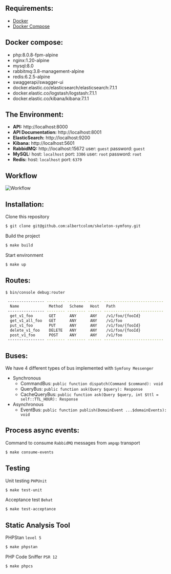 ## Requirements:
- [Docker](https://www.docker.com/)
- [Docker Compose](https://docs.docker.com/compose/install/)

## Docker compose:
- php:8.0.8-fpm-alpine
- nginx:1.20-alpine
- mysql:8.0
- rabbitmq:3.8-management-alpine
- redis:6.2.5-alpine
- swaggerapi/swagger-ui
- docker.elastic.co/elasticsearch/elasticsearch:7.1.1
- docker.elastic.co/logstash/logstash:7.1.1
- docker.elastic.co/kibana/kibana:7.1.1

## The Environment:
- **API:** http://localhost:8000
- **API Documentation:** http://localhost:8001
- **ElasticSearch:** http://localhost:9200
- **Kibana:** http://localhost:5601
- **RabbidMQ:** http://localhost:15672 user: `guest` password: `guest`
- **MySQL:** host: `localhost` port: `3306` user: `root` password: `root`
- **Redis:** host: `localhost` port: `6379`

## Workflow
![Workflow](https://i.imgur.com/xxKP36u.jpeg)

## Installation:
Clone this repository
```sh
$ git clone git@github.com:albertcolom/skeleton-symfony.git
```
Build the project
```sh
$ make build
```
Start environment
```sh
$ make up
```

## Routes:
```sh
$ bin/console debug:router
```
```sh
 ---------------- -------- -------- ------ --------------------------
  Name             Method   Scheme   Host   Path
 ---------------- -------- -------- ------ --------------------------
  get_v1_foo       GET      ANY      ANY    /v1/foo/{fooId}
  get_v1_all_foo   GET      ANY      ANY    /v1/foo
  put_v1_foo       PUT      ANY      ANY    /v1/foo/{fooId}
  delete_v1_foo    DELETE   ANY      ANY    /v1/foo/{fooId}
  post_v1_foo      POST     ANY      ANY    /v1/foo
 ---------------- -------- -------- ------ --------------------------
```

## Buses:
We have 4 different types of bus implemented with `Symfony Messenger`
- Synchronous
  - CommandBus: `public function dispatch(Command $command): void`
  - QueryBus: `public function ask(Query $query): Response`
  - CacheQueryBus: `public function ask(Query $query, int $ttl = self::TTL_HOUR): Response`
- Asynchronous
  - EventBus: `public function publish(DomainEvent ...$domainEvents): void`

## Process async events:
Command to consume `RabbidMQ` messages from `ampqp` transport
```sh
$ make consume-events
```

## Testing
Unit testing `PHPUnit`
```sh
$ make test-unit
```
Acceptance test `Behat`
```sh
$ make test-acceptance
```

## Static Analysis Tool
PHPStan `level 5`
```sh
$ make phpstan
```
PHP Code Sniffer `PSR 12`
```sh
$ make phpcs
```
